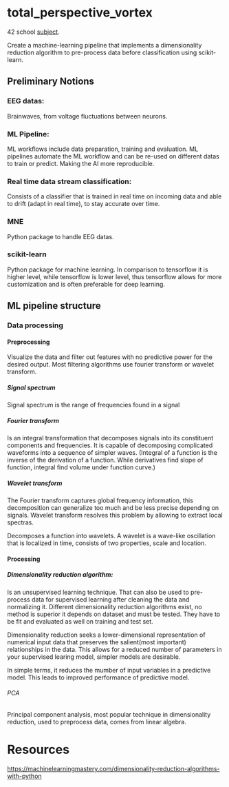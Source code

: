 # total_perspective_vortex

42 school [subject](https://cdn.intra.42.fr/pdf/pdf/86321/en.subject.pdf).

Create a machine-learning pipeline that implements a dimensionality reduction algorithm to pre-process data before classification using scikit-learn.

## Preliminary Notions

### EEG datas:

Brainwaves, from voltage fluctuations between neurons.

### ML Pipeline:

ML workflows include data preparation, training and evaluation. ML pipelines automate the ML workflow and can be re-used on different datas to train or predict. Making the AI more reproducible.

### Real time data stream classification: 

Consists of a classifier that is trained in real time on incoming data and able to drift (adapt in real time), to stay accurate over time.

### MNE

Python package to handle EEG datas.

### scikit-learn

Python package for machine learning. In comparison to tensorflow it is higher level, while tensorflow is lower level, thus tensorflow allows for more customization and is often preferable for deep learning.

## ML pipeline structure

### Data processing

#### Preprocessing

Visualize the data and filter out features with no predictive power for the desired output. Most filtering algorithms use fourier transform or wavelet transform.

##### Signal spectrum

Signal spectrum is the range of frequencies found in a signal

##### Fourier transform

Is an integral transformation that decomposes signals into its constituent components and frequencies. It is capable of decomposing complicated waveforms into a sequence of simpler waves.
(Integral of a function is the inverse of the derivation of a function. While derivatives find slope of function, integral find volume under function curve.)

##### Wavelet transform

The Fourier transform captures global frequency information, this decomposition can generalize too much and be less precise depending on signals. Wavelet transform resolves this problem by allowing to extract local spectras.

Decomposes a function into wavelets. A wavelet is a wave-like oscillation that is localized in time, consists of two properties, scale and location. 

#### Processing 

##### Dimensionality reduction algorithm: 

Is an unsupervised learning technique. That can also be used to pre-process data for supervised learning after cleaning the data and normalizing it. Different dimensionality reduction algorithms exist, no method is superior it depends on dataset and must be tested. They have to be fit and evaluated as well on training and test set.

Dimensionality reduction seeks a lower-dimensional representation of numerical input data that preserves the salient(most important) relationships in the data. This allows for a reduced number of parameters in your supervised learing model, simpler models are desirable.

In simple terms, it reduces the mumber of input variables in a predictive model. This leads to improved performance of predictive model.

###### PCA

Principal component analysis, most popular technique in dimensionality reduction, used to preprocess data, comes from linear algebra.

# Resources

https://machinelearningmastery.com/dimensionality-reduction-algorithms-with-python
